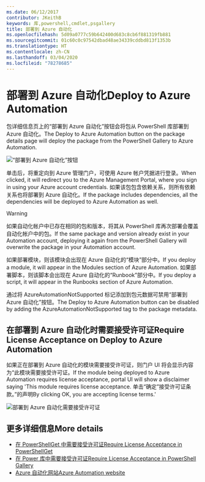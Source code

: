```yaml
---
ms.date: 06/12/2017
contributor: JKeithB
keywords: 库,powershell,cmdlet,psgallery
title: 部署到 Azure 自动化
ms.openlocfilehash: 5d09a0777c59b642400d683c8cb6f881319fb881
ms.sourcegitcommit: 01c60c0c97542dbad48ae34339cddbd813f1353b
ms.translationtype: HT
ms.contentlocale: zh-CN
ms.lasthandoff: 03/04/2020
ms.locfileid: "78278685"
---
```

# <a name="deploy-to-azure-automation"></a><span data-ttu-id="4fa5f-103">部署到 Azure 自动化</span><span class="sxs-lookup"><span data-stu-id="4fa5f-103">Deploy to Azure Automation</span></span>

<span data-ttu-id="4fa5f-104">包详细信息页上的“部署到 Azure 自动化”按钮会将包从 PowerShell 库部署到 Azure 自动化。</span><span class="sxs-lookup"><span data-stu-id="4fa5f-104">The Deploy to Azure Automation button on the package details page will deploy the package from the PowerShell Gallery to Azure Automation.</span></span>

![“部署到 Azure 自动化”按钮](media/deploy-to-azure-automation/DeployToAzureAutomationButton.png)

<span data-ttu-id="4fa5f-106">单击后，将重定向到 Azure 管理门户，可使用 Azure 帐户凭据进行登录。</span><span class="sxs-lookup"><span data-stu-id="4fa5f-106">When clicked, it will redirect you to the Azure Management Portal, where you sign in using your Azure account credentials.</span></span>
<span data-ttu-id="4fa5f-107">如果该包包含依赖关系，则所有依赖关系也将部署到 Azure 自动化。</span><span class="sxs-lookup"><span data-stu-id="4fa5f-107">If the package includes dependencies, all the dependencies will be deployed to Azure Automation as well.</span></span>

> [!WARNING]
> <span data-ttu-id="4fa5f-108">如果自动化帐户中已存在相同的包和版本，将其从 PowerShell 库再次部署会覆盖自动化帐户中的包。</span><span class="sxs-lookup"><span data-stu-id="4fa5f-108">If the same package and version already exist in your Automation account, deploying it again from the PowerShell Gallery will overwrite the package in your Automation account.</span></span>

<span data-ttu-id="4fa5f-109">如果部署模块，则该模块会出现在 Azure 自动化的“模块”部分中。</span><span class="sxs-lookup"><span data-stu-id="4fa5f-109">If you deploy a module, it will appear in the Modules section of Azure Automation.</span></span>  <span data-ttu-id="4fa5f-110">如果部署脚本，则该脚本会出现在 Azure 自动化的“Runbook”部分中。</span><span class="sxs-lookup"><span data-stu-id="4fa5f-110">If you deploy a script, it will appear in the Runbooks section of Azure Automation.</span></span>

<span data-ttu-id="4fa5f-111">通过将 AzureAutomationNotSupported 标记添加到包元数据可禁用“部署到 Azure 自动化”按钮。</span><span class="sxs-lookup"><span data-stu-id="4fa5f-111">The Deploy to Azure Automation button can be disabled by adding the AzureAutomationNotSupported tag to the package metadata.</span></span>

## <a name="require-license-acceptance-on-deploy-to-azure-automation"></a><span data-ttu-id="4fa5f-112">在部署到 Azure 自动化时需要接受许可证</span><span class="sxs-lookup"><span data-stu-id="4fa5f-112">Require License Acceptance on Deploy to Azure Automation</span></span>

<span data-ttu-id="4fa5f-113">如果正在部署到 Azure 自动化的模块需要接受许可证，则门户 UI 将会显示内容为“此模块需要接受许可证。</span><span class="sxs-lookup"><span data-stu-id="4fa5f-113">If the module being deployed to Azure Automation requires license acceptance, portal UI will show a disclaimer saying 'This module requires license acceptance.</span></span> <span data-ttu-id="4fa5f-114">单击“确定”接受许可证条款。”的声明</span><span class="sxs-lookup"><span data-stu-id="4fa5f-114">By clicking OK, you are accepting license terms.'</span></span>

![部署到 Azure 自动化需要接受许可证](media/deploy-to-azure-automation/DeployToAzureAutomationRequireLicenseAcceptanceDisclaimer.png)

## <a name="more-details"></a><span data-ttu-id="4fa5f-116">更多详细信息</span><span class="sxs-lookup"><span data-stu-id="4fa5f-116">More details</span></span>

- [<span data-ttu-id="4fa5f-117">在 PowerShellGet 中需要接受许可证</span><span class="sxs-lookup"><span data-stu-id="4fa5f-117">Require License Acceptance in PowerShellGet</span></span>](../../concepts/module-license-acceptance.md)
- [<span data-ttu-id="4fa5f-118">在 Power 库中需要接受许可证</span><span class="sxs-lookup"><span data-stu-id="4fa5f-118">Require License Acceptance in PowerShell Gallery</span></span>](packages-that-require-license-acceptance.md)
- [<span data-ttu-id="4fa5f-119">Azure 自动化网站</span><span class="sxs-lookup"><span data-stu-id="4fa5f-119">Azure Automation website</span></span>](https://azure.microsoft.com/services/automation/)
